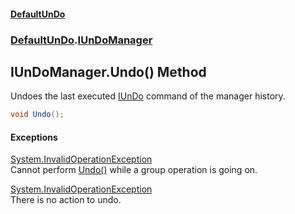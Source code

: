 #### [DefaultUnDo](../../index.md 'index')
### [DefaultUnDo](../../index.md#DefaultUnDo 'DefaultUnDo').[IUnDoManager](index.md 'DefaultUnDo\.IUnDoManager')

## IUnDoManager\.Undo\(\) Method

Undoes the last executed [IUnDo](../IUnDo/index.md 'DefaultUnDo\.IUnDo') command of the manager history\.

```csharp
void Undo();
```

#### Exceptions

[System\.InvalidOperationException](https://docs.microsoft.com/en-us/dotnet/api/System.InvalidOperationException 'System\.InvalidOperationException')  
Cannot perform [Undo\(\)](Undo().md 'DefaultUnDo\.IUnDoManager\.Undo\(\)') while a group operation is going on\.

[System\.InvalidOperationException](https://docs.microsoft.com/en-us/dotnet/api/System.InvalidOperationException 'System\.InvalidOperationException')  
There is no action to undo\.